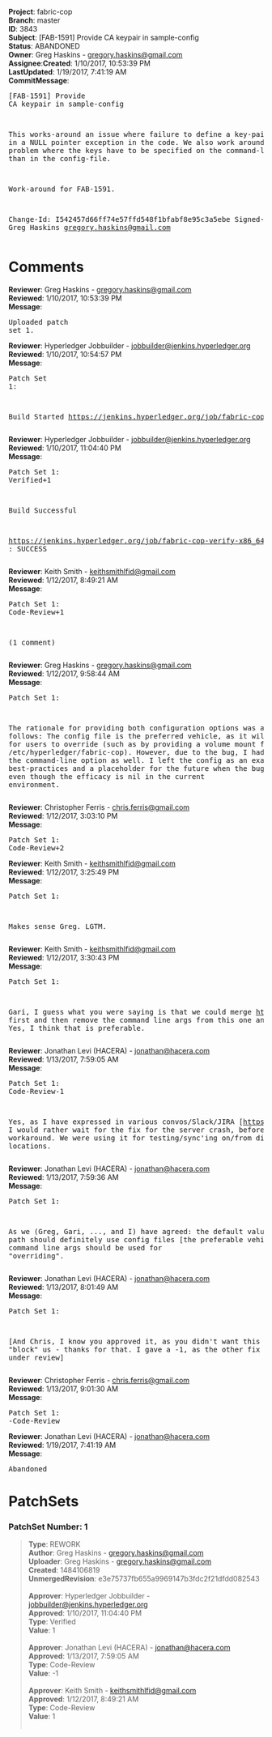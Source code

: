 <strong>Project</strong>: fabric-cop</br><strong>Branch</strong>: master<br><strong>ID</strong>: 3843<br><strong>Subject</strong>: [FAB-1591] Provide CA keypair in sample-config<br><strong>Status</strong>: ABANDONED<br><strong>Owner</strong>: Greg Haskins - gregory.haskins@gmail.com<br><strong>Assignee</strong>:<strong>Created</strong>: 1/10/2017, 10:53:39 PM<br><strong>LastUpdated</strong>: 1/19/2017, 7:41:19 AM<br><strong>CommitMessage</strong>:<br><pre>[FAB-1591] Provide CA keypair in sample-config

This works-around an issue where failure to define a key-pair
results in a NULL pointer exception in the code.  We also
work around a different problem where the keys have to be specified
on the command-line rather than in the config-file.

Work-around for FAB-1591.

Change-Id: I542457d66ff74e57ffd548f1bfabf8e95c3a5ebe
Signed-off-by: Greg Haskins <gregory.haskins@gmail.com>
</pre><h1>Comments</h1><strong>Reviewer</strong>: Greg Haskins - gregory.haskins@gmail.com<br><strong>Reviewed</strong>: 1/10/2017, 10:53:39 PM<br><strong>Message</strong>: <pre>Uploaded patch set 1.</pre><strong>Reviewer</strong>: Hyperledger Jobbuilder - jobbuilder@jenkins.hyperledger.org<br><strong>Reviewed</strong>: 1/10/2017, 10:54:57 PM<br><strong>Message</strong>: <pre>Patch Set 1:

Build Started https://jenkins.hyperledger.org/job/fabric-cop-verify-x86_64/302/</pre><strong>Reviewer</strong>: Hyperledger Jobbuilder - jobbuilder@jenkins.hyperledger.org<br><strong>Reviewed</strong>: 1/10/2017, 11:04:40 PM<br><strong>Message</strong>: <pre>Patch Set 1: Verified+1

Build Successful 

https://jenkins.hyperledger.org/job/fabric-cop-verify-x86_64/302/ : SUCCESS</pre><strong>Reviewer</strong>: Keith Smith - keithsmithlfid@gmail.com<br><strong>Reviewed</strong>: 1/12/2017, 8:49:21 AM<br><strong>Message</strong>: <pre>Patch Set 1: Code-Review+1

(1 comment)</pre><strong>Reviewer</strong>: Greg Haskins - gregory.haskins@gmail.com<br><strong>Reviewed</strong>: 1/12/2017, 9:58:44 AM<br><strong>Message</strong>: <pre>Patch Set 1:

The rationale for providing both configuration options was as follows:  The config file is the preferred vehicle, as it will be easier for users to override (such as by providing a volume mount for /etc/hyperledger/fabric-cop).  However, due to the bug, I had to specify the command-line option as well.  I left the config as an example of best-practices and a placeholder for the future when the bug is fixed, even though the efficacy is nil in the current environment.</pre><strong>Reviewer</strong>: Christopher Ferris - chris.ferris@gmail.com<br><strong>Reviewed</strong>: 1/12/2017, 3:03:10 PM<br><strong>Message</strong>: <pre>Patch Set 1: Code-Review+2</pre><strong>Reviewer</strong>: Keith Smith - keithsmithlfid@gmail.com<br><strong>Reviewed</strong>: 1/12/2017, 3:25:49 PM<br><strong>Message</strong>: <pre>Patch Set 1:

Makes sense Greg.  LGTM.</pre><strong>Reviewer</strong>: Keith Smith - keithsmithlfid@gmail.com<br><strong>Reviewed</strong>: 1/12/2017, 3:30:43 PM<br><strong>Message</strong>: <pre>Patch Set 1:

Gari, I guess what you were saying is that we could merge https://gerrit.hyperledger.org/r/#/c/3877 first and then remove the command line args from this one and rebase.  Yes, I think that is preferable.</pre><strong>Reviewer</strong>: Jonathan Levi (HACERA) - jonathan@hacera.com<br><strong>Reviewed</strong>: 1/13/2017, 7:59:05 AM<br><strong>Message</strong>: <pre>Patch Set 1: Code-Review-1

Yes, as I have expressed in various convos/Slack/JIRA [https://jira.hyperledger.org/browse/FAB-1596]. I would rather wait for the fix for the server crash, before pushing a workaround. We were using it for testing/sync'ing on/from different locations.</pre><strong>Reviewer</strong>: Jonathan Levi (HACERA) - jonathan@hacera.com<br><strong>Reviewed</strong>: 1/13/2017, 7:59:36 AM<br><strong>Message</strong>: <pre>Patch Set 1:

As we (Greg, Gari, ..., and I) have agreed: the default values/happy path should definitely use config files [the preferable vehicle], and command line args should be used for "overriding".</pre><strong>Reviewer</strong>: Jonathan Levi (HACERA) - jonathan@hacera.com<br><strong>Reviewed</strong>: 1/13/2017, 8:01:49 AM<br><strong>Message</strong>: <pre>Patch Set 1:

[And Chris, I know you approved it, as you didn't want this to "block" us - thanks for that. I gave a -1, as the other fix is already under review]</pre><strong>Reviewer</strong>: Christopher Ferris - chris.ferris@gmail.com<br><strong>Reviewed</strong>: 1/13/2017, 9:01:30 AM<br><strong>Message</strong>: <pre>Patch Set 1: -Code-Review</pre><strong>Reviewer</strong>: Jonathan Levi (HACERA) - jonathan@hacera.com<br><strong>Reviewed</strong>: 1/19/2017, 7:41:19 AM<br><strong>Message</strong>: <pre>Abandoned</pre><h1>PatchSets</h1><h3>PatchSet Number: 1</h3><blockquote><strong>Type</strong>: REWORK<br><strong>Author</strong>: Greg Haskins - gregory.haskins@gmail.com<br><strong>Uploader</strong>: Greg Haskins - gregory.haskins@gmail.com<br><strong>Created</strong>: 1484106819<br><strong>UnmergedRevision</strong>: e3e75737fb655a9969147b3fdc2f21dfdd082543<br><br><strong>Approver</strong>: Hyperledger Jobbuilder - jobbuilder@jenkins.hyperledger.org<br><strong>Approved</strong>: 1/10/2017, 11:04:40 PM<br><strong>Type</strong>: Verified<br><strong>Value</strong>: 1<br><br><strong>Approver</strong>: Jonathan Levi (HACERA) - jonathan@hacera.com<br><strong>Approved</strong>: 1/13/2017, 7:59:05 AM<br><strong>Type</strong>: Code-Review<br><strong>Value</strong>: -1<br><br><strong>Approver</strong>: Keith Smith - keithsmithlfid@gmail.com<br><strong>Approved</strong>: 1/12/2017, 8:49:21 AM<br><strong>Type</strong>: Code-Review<br><strong>Value</strong>: 1<br><br></blockquote>
